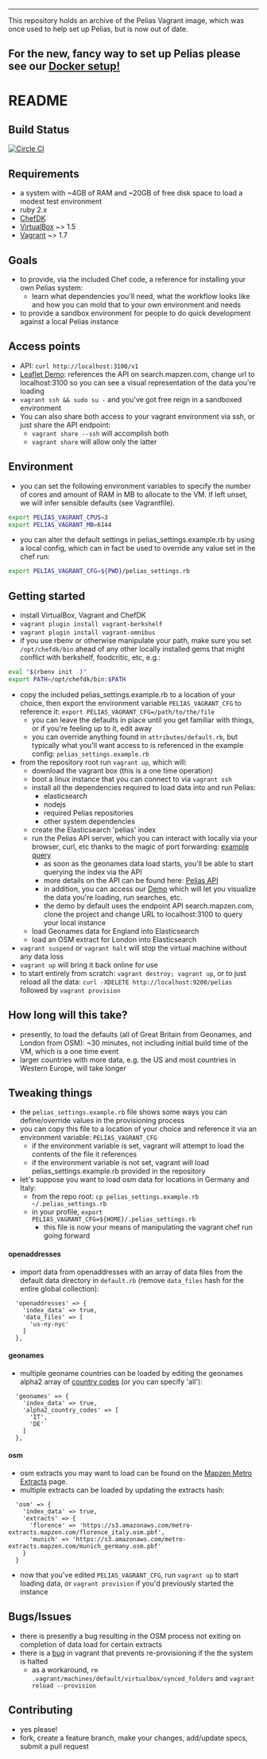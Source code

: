 ------
This repository holds an archive of the Pelias Vagrant image, which was once used to help set up Pelias, but is now out of date.

For the new, fancy way to set up Pelias please see our [Docker setup!](https://github.com/pelias/docker)
------

README
======

Build Status
------------
[![Circle CI](https://circleci.com/gh/pelias/vagrant.svg?style=svg)](https://circleci.com/gh/pelias/vagrant)

Requirements
------------
* a system with ~4GB of RAM and ~20GB of free disk space to load a modest test environment
* ruby 2.x
* [ChefDK](http://downloads.getchef.com/chef-dk/)
* [VirtualBox](https://www.virtualbox.org/wiki/Downloads) ~> 1.5
* [Vagrant](https://www.vagrantup.com/downloads.html) ~> 1.7

Goals
-----
* to provide, via the included Chef code, a reference for installing your own Pelias system:
  * learn what dependencies you'll need, what the workflow looks like and how you can mold that to your own environment and needs
* to provide a sandbox environment for people to do quick development against a local Pelias instance

Access points
-------------
* API: `curl http://localhost:3100/v1`
* [Leaflet Demo](https://mapzen.github.io/leaflet-geocoder/#12/40.7258/-73.9804): references the API on search.mapzen.com, change url to localhost:3100 so you can see a visual representation of the data you're loading
* `vagrant ssh && sudo su -` and you've got free reign in a sandboxed environment
* You can also share both access to your vagrant environment via ssh, or just share the API endpoint:
  * `vagrant share --ssh` will accomplish both
  * `vagrant share` will allow only the latter

Environment
-----------
* you can set the following environment variables to specify the number of cores and amount of RAM in MB to allocate to the VM. If left unset, we will infer sensible defaults (see Vagrantfile).

```bash
export PELIAS_VAGRANT_CPUS=3
export PELIAS_VAGRANT_MB=6144
```

* you can alter the default settings in pelias_settings.example.rb by using a local config, 
which can in fact be used to override any value set in the chef run:

```bash
export PELIAS_VAGRANT_CFG=${PWD}/pelias_settings.rb
```

Getting started
---------------
* install VirtualBox, Vagrant and ChefDK
* `vagrant plugin install vagrant-berkshelf`
* `vagrant plugin install vagrant-omnibus`
* if you use rbenv or otherwise manipulate your path, make sure you set `/opt/chefdk/bin` ahead of any other locally installed gems that might conflict with berkshelf, foodcritic, etc, e.g.:

```bash
eval "$(rbenv init -)"
export PATH=/opt/chefdk/bin:$PATH
```

* copy the included pelias_settings.example.rb to a location of your choice, then export the environment variable `PELIAS_VAGRANT_CFG` to reference it: `export PELIAS_VAGRANT_CFG=/path/to/the/file`
  * you can leave the defaults in place until you get familiar with things, or if you're feeling up to it, edit away
  * you can override anything found in `attributes/default.rb`, but typically what you'll want access to is referenced in the example config: `pelias_settings.example.rb`
* from the repository root run `vagrant up`, which will:
  * download the vagrant box (this is a one time operation)
  * boot a linux instance that you can connect to via `vagrant ssh`
  * install all the dependencies required to load data into and run Pelias:
    * elasticsearch
    * nodejs
    * required Pelias repositories
    * other system dependencies
  * create the Elasticsearch 'pelias' index
  * run the Pelias API server, which you can interact with locally via your browser, curl, etc thanks to the magic of port forwarding: [example query](http://localhost:3100/v1/search?text=London)
    * as soon as the geonames data load starts, you'll be able to start querying the index via the API
    * more details on the API can be found here: [Pelias API](https://github.com/pelias/pelias-doc)
    * in addition, you can access our [Demo](https://mapzen.github.io/leaflet-geocoder/#12/40.7258/-73.9804) which will let you visualize the data you're loading, run searches, etc.
    * the demo by default uses the endpoint API search.mapzen.com, clone the project and change URL to localhost:3100 to query your local instance
  * load Geonames data for England into Elasticsearch
  * load an OSM extract for London into Elasticsearch
* `vagrant suspend` or `vagrant halt` will stop the virtual machine without any data loss
* `vagrant up` will bring it back online for use
* to start entirely from scratch: `vagrant destroy; vagrant up`, or to just reload all the data: `curl -XDELETE http://localhost:9200/pelias` followed by `vagrant provision`

How long will this take?
------------------------
* presently, to load the defaults (all of Great Britain from Geonames, and London from OSM): ~30 minutes, not including initial build time of the VM, which is a one time event
* larger countries with more data, e.g. the US and most countries in Western Europe, will take longer

Tweaking things
---------------
* the `pelias_settings.example.rb` file shows some ways you can define/override values in the provisioning process
* you can copy this file to a location of your choice and reference it via an environment variable: `PELIAS_VAGRANT_CFG`
  * if the environment variable is set, vagrant will attempt to load the contents of the file it references
  * if the environment variable is not set, vagrant will load pelias_settings.example.rb provided in the repository
* let's suppose you want to load osm data for locations in Germany and Italy:
  * from the repo root: `cp pelias_settings.example.rb ~/.pelias_settings.rb`
  * in your profile, `export PELIAS_VAGRANT_CFG=${HOME}/.pelias_settings.rb`
    * this file is now your means of manipulating the vagrant chef run going forward

#### openaddresses
* import data from openaddresses with an array of data files from the default data directory in `default.rb` (remove `data_files` hash for the entire global collection):
```
  'openaddresses' => {
    'index_data' => true,
    'data_files' => [
      'us-ny-nyc'
    ]
  },
```

#### geonames
* multiple geoname countries can be loaded by editing the geonames alpha2 array of [country codes](http://www.geonames.org/countries/) (or you can specify 'all'):
```
  'geonames' => {
    'index_data' => true,
    'alpha2_country_codes' => [
      'IT',
      'DE'
    ]
  },
```

#### osm
* osm extracts you may want to load can be found on the [Mapzen Metro Extracts](https://mapzen.com/metro-extracts) page.
* multiple extracts can be loaded by updating the extracts hash:
```
  'osm' => {
    'index_data' => true,
    'extracts' => {
      'florence' => 'https://s3.amazonaws.com/metro-extracts.mapzen.com/florence_italy.osm.pbf',
      'munich' => 'https://s3.amazonaws.com/metro-extracts.mapzen.com/munich_germany.osm.pbf'
    }
  }
```

* now that you've edited `PELIAS_VAGRANT_CFG`, run `vagrant up` to start loading data, or `vagrant provision` if you'd previously started the instance

Bugs/Issues
-----------
* there is presently a bug resulting in the OSM process not exiting on completion of data load for certain extracts
* there is a [bug](https://github.com/mitchellh/vagrant/issues/5199) in vagrant that prevents re-provisioning if the the system is halted
  * as a workaround, `rm .vagrant/machines/default/virtualbox/synced_folders` and `vagrant reload --provision`

Contributing
------------
* yes please!
* fork, create a feature branch, make your changes, add/update specs, submit a pull request

